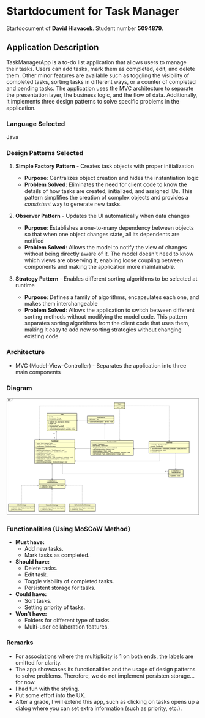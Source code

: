 # Startdocument for Task Manager

Startdocument of **David Hlavacek**. Student number **5094879**.

## Application Description
TaskManagerApp is a to-do list application that allows users to manage their tasks. Users can add tasks, mark them as completed, edit, and delete them. Other minor features are available such as toggling the visibility of completed tasks, sorting tasks in different ways, or a counter of completed and pending tasks. The application uses the MVC architecture to separate the presentation layer, the business logic, and the flow of data. Additionally, it implements three design patterns to solve specific problems in the application.

### Language Selected
Java

### Design Patterns Selected

1. **Simple Factory Pattern** - Creates task objects with proper initialization
   - **Purpose**: Centralizes object creation and hides the instantiation logic
   - **Problem Solved**: Eliminates the need for client code to know the details of how tasks are created, initialized, and assigned IDs. This pattern simplifies the creation of complex objects and provides a _consistent_ way to generate new tasks.

2. **Observer Pattern** - Updates the UI automatically when data changes
   - **Purpose**: Establishes a one-to-many dependency between objects so that when one object changes state, all its dependents are notified
   - **Problem Solved**: Allows the model to notify the view of changes without being directly aware of it. The model doesn't need to know which views are observing it, enabling loose coupling between components and making the application more maintainable.

3. **Strategy Pattern** - Enables different sorting algorithms to be selected at runtime
   - **Purpose**: Defines a family of algorithms, encapsulates each one, and makes them interchangeable
   - **Problem Solved**: Allows the application to switch between different sorting methods without modifying the model code. This pattern separates sorting algorithms from the client code that uses them, making it easy to add new sorting strategies without changing existing code.

### Architecture
- MVC (Model-View-Controller) - Separates the application into three main components

### Diagram
![Class Diagram](UMLDiagram.png)

### Functionalities (Using MoSCoW Method)
- **Must have:**
  - Add new tasks.
  - Mark tasks as completed.
- **Should have:**
  - Delete tasks.
  - Edit task.
  - Toggle visbility of completed tasks.
  - Persistent storage for tasks.
- **Could have:**
  - Sort tasks.
  - Setting priority of tasks.
- **Won't have:**
  - Folders for different type of tasks.
  - Multi-user collaboration features.

### Remarks
- For associations where the multiplicity is 1 on both ends, the labels are omitted for clarity.
- The app showcases its functionalities and the usage of design patterns to solve problems. Therefore, we do not implement persisten storage... for now.
- I had fun with the styling.
- Put some effort into the UX.
- After a grade, I will extend this app, such as clicking on tasks opens up a dialog where you can set extra information (such as priority, etc.).
